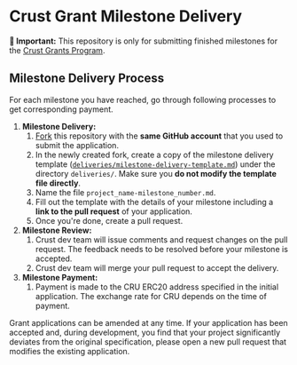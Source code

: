 # Crust Grant Milestone Delivery

**:loudspeaker: Important:** This repository is only for submitting finished milestones for the [Crust Grants Program](https://github.com/crust/Crust-Grants-Program). 


## Milestone Delivery Process

For each milestone you have reached, go through following processes to get corresponding payment.

1. **Milestone Delivery:**
   1. [Fork](https://github.com/crust/Grant-Milestone-Delivery/fork) this repository with the **same GitHub account** that you used to submit the application.
   2. In the newly created fork, create a copy of the milestone delivery template ([`deliveries/milestone-delivery-template.md`](deliveries/milestone-delivery-template.md)) under the directory `deliveries/`. Make sure you **do not modify the template file directly**.
   3. Name the file `project_name-milestone_number.md`.
   4. Fill out the template with the details of your milestone including a **link to the pull request** of your application.
   5. Once you're done, create a pull request.
2. **Milestone Review:**
   1. Crust dev team will issue comments and request changes on the pull request. The feedback needs to be resolved before your milestone is accepted.
   2. Crust dev team will merge your pull request to accept the delivery.
3. **Milestone Payment:**
   1. Payment is made to the CRU ERC20 address specified in the initial application. The exchange rate for CRU depends on the time of payment.

Grant applications can be amended at any time. If your application has been accepted and, during development, you find that your project significantly deviates from the original specification, please open a new pull request that modifies the existing application.